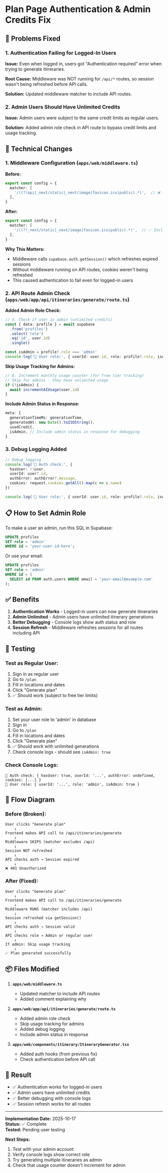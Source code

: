 # Plan Page Authentication & Admin Credits Fix

## 🎯 Problems Fixed

### 1. Authentication Failing for Logged-In Users
**Issue:** Even when logged in, users got "Authentication required" error when trying to generate itineraries.

**Root Cause:** Middleware was NOT running for `/api/*` routes, so session wasn't being refreshed before API calls.

**Solution:** Updated middleware matcher to include API routes.

### 2. Admin Users Should Have Unlimited Credits
**Issue:** Admin users were subject to the same credit limits as regular users.

**Solution:** Added admin role check in API route to bypass credit limits and usage tracking.

## 🔧 Technical Changes

### 1. Middleware Configuration (`apps/web/middleware.ts`)

**Before:**
```typescript
export const config = {
  matcher: [
    '/((?!api|_next/static|_next/image|favicon.ico|public).*)',  // ❌ Excludes /api
  ],
}
```

**After:**
```typescript
export const config = {
  matcher: [
    '/((?!_next/static|_next/image|favicon.ico|public).*)',  // ✅ Includes /api
  ],
}
```

**Why This Matters:**
- Middleware calls `supabase.auth.getSession()` which refreshes expired sessions
- Without middleware running on API routes, cookies weren't being refreshed
- This caused authentication to fail even for logged-in users

### 2. API Route Admin Check (`apps/web/app/api/itineraries/generate/route.ts`)

**Added Admin Role Check:**
```typescript
// 4. Check if user is admin (unlimited credits)
const { data: profile } = await supabase
  .from('profiles')
  .select('role')
  .eq('id', user.id)
  .single()

const isAdmin = profile?.role === 'admin'
console.log('👤 User role:', { userId: user.id, role: profile?.role, isAdmin })
```

**Skip Usage Tracking for Admins:**
```typescript
// 8. Increment monthly usage counter (for free tier tracking)
// Skip for admins - they have unlimited usage
if (!isAdmin) {
  await incrementAIUsage(user.id)
}
```

**Include Admin Status in Response:**
```typescript
meta: {
  generationTimeMs: generationTime,
  generatedAt: new Date().toISOString(),
  usedCredit,
  isAdmin, // Include admin status in response for debugging
}
```

### 3. Debug Logging Added

```typescript
// Debug logging
console.log('🔐 Auth check:', {
  hasUser: !!user,
  userId: user?.id,
  authError: authError?.message,
  cookies: request.cookies.getAll().map(c => c.name)
})

console.log('👤 User role:', { userId: user.id, role: profile?.role, isAdmin })
```

## 📋 How to Set Admin Role

To make a user an admin, run this SQL in Supabase:

```sql
UPDATE profiles 
SET role = 'admin' 
WHERE id = 'your-user-id-here';
```

Or use your email:

```sql
UPDATE profiles 
SET role = 'admin' 
WHERE id = (
  SELECT id FROM auth.users WHERE email = 'your-email@example.com'
);
```

## ✅ Benefits

1. **Authentication Works** - Logged-in users can now generate itineraries
2. **Admin Unlimited** - Admin users have unlimited itinerary generations
3. **Better Debugging** - Console logs show auth status and role
4. **Session Refresh** - Middleware refreshes sessions for all routes including API

## 🧪 Testing

### Test as Regular User:
1. Sign in as regular user
2. Go to `/plan`
3. Fill in locations and dates
4. Click "Generate plan"
5. ✅ Should work (subject to free tier limits)

### Test as Admin:
1. Set your user role to 'admin' in database
2. Sign in
3. Go to `/plan`
4. Fill in locations and dates
5. Click "Generate plan"
6. ✅ Should work with unlimited generations
7. Check console logs - should see `isAdmin: true`

### Check Console Logs:
```
🔐 Auth check: { hasUser: true, userId: '...', authError: undefined, cookies: [...] }
👤 User role: { userId: '...', role: 'admin', isAdmin: true }
```

## 🔄 Flow Diagram

### Before (Broken):
```
User clicks "Generate plan"
    ↓
Frontend makes API call to /api/itineraries/generate
    ↓
Middleware SKIPS (matcher excludes /api)
    ↓
Session NOT refreshed
    ↓
API checks auth → Session expired
    ↓
❌ 401 Unauthorized
```

### After (Fixed):
```
User clicks "Generate plan"
    ↓
Frontend makes API call to /api/itineraries/generate
    ↓
Middleware RUNS (matcher includes /api)
    ↓
Session refreshed via getSession()
    ↓
API checks auth → Session valid
    ↓
API checks role → Admin or regular user
    ↓
If admin: Skip usage tracking
    ↓
✅ Plan generated successfully
```

## 📦 Files Modified

1. **`apps/web/middleware.ts`**
   - Updated matcher to include API routes
   - Added comment explaining why

2. **`apps/web/app/api/itineraries/generate/route.ts`**
   - Added admin role check
   - Skip usage tracking for admins
   - Added debug logging
   - Include admin status in response

3. **`apps/web/components/itinerary/ItineraryGenerator.tsx`**
   - Added auth hooks (from previous fix)
   - Check authentication before API call

## 🎉 Result

- ✅ Authentication works for logged-in users
- ✅ Admin users have unlimited credits
- ✅ Better debugging with console logs
- ✅ Session refresh works for all routes

---

**Implementation Date:** 2025-10-17  
**Status:** ✅ Complete  
**Tested:** Pending user testing

**Next Steps:**
1. Test with your admin account
2. Verify console logs show correct role
3. Try generating multiple itineraries as admin
4. Check that usage counter doesn't increment for admin

